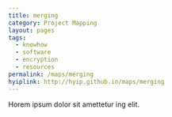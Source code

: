 ```yaml
---
title: merging
category: Project Mapping
layout: pages
tags:
  - knowhow
  - software
  - encryption
  - resources
permalink: /maps/merging
hyiplink: http://hyip.github.io/maps/merging
---
```

Horem ipsum dolor sit amettetur ing elit. 
